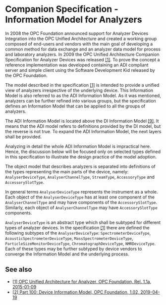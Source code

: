 # Companion Specification - Information Model for Analyzers

In 2008 the OPC Foundation announced support for Analyzer Devices Integration into the OPC Unified Architecture and created a working group composed of end-users and vendors with the main goal of developing a common method for data exchange and an analyzer data model for process and laboratory analyzers. In 2009 the OPC Unified Architecture Companion Specification for Analyzer Devices was released [[1]][OPC.UA.ADI]. To prove the concept a reference implementation was developed containing an ADI compliant server and simple client using the Software Development Kid released by the OPC Foundation.

The model described in the specification [[1]][OPC.UA.ADI] is intended to provide a unified view of analyzers irrespective of the underlying device. This Information Model is also referred to as the ADI Information Model. As it was mentioned, analyzers can be further refined into various groups, but the specification defines an Information Model that can be applied to all the groups of analyzers.

The ADI Information Model is located above the DI Information Model [[9]][OPC.UA.DI]. It means that the ADI model refers to definitions provided by the DI model, but the reverse is not true. To expand the ADI Information Model, the next layers shall be provided.

Analyzing in detail the whole ADI Information Model is impractical here. Hence, the discussion below will be focused only on selected types defined in this specification to illustrate the design practice of the model adoption.

The object model that describes analyzers is separated into definitions of the types representing the main parts of the device, namely: `AnalyserDeviceType`, `AnalyserChannelType`, `StreamType`, `AccessoryType` and `AccessorySlotType`.

In general terms `AnalyserDeviceType` represents the instrument as a whole. Each object of the `AnalyserDeviceType` has at least one component of the `AnalyserChannelType` and may have components of the `AccessorySlotType`. Similarly, each object of `AnalyserChannelType` may have `AccessorySlotType` components.

`AnalyserDeviceType` is an abstract type which shall be subtyped for different types of analyzer devices. In the specification [[1]][OPC.UA.ADI] there are defined the following subtypes of the `AnalyserDeviceType`: `SpectrometerDeviceType`, `AcousticSpectrometerDeviceType`, `MassSpectrometerDeviceType`, `ParticleSizeMonitorDeviceType`, `ChromatographDeviceType`, `NMRDeviceType`. Each of these types may be further subtyped by device vendors to converge the Information Model and the underlying process.

## See also

- [[1] OPC Unified Architecture for Analyzer, OPC Foundation, Rel. 1.1a, 2015-01-09][OPC.UA.ADI]
- [[2] Part 100: Device Information Model, OPC Foundation, 1.02, 2019-04-19][OPC.UA.DI]

[OPC.UA.DI]:https://opcfoundation.org/developer-tools/specifications-unified-architecture/part-100-device-information-model/
[OPC.UA.ADI]:https://opcfoundation.org/developer-tools/specifications-opc-ua-information-models/opc-unified-architecture-for-analyzer-devices-adi/
